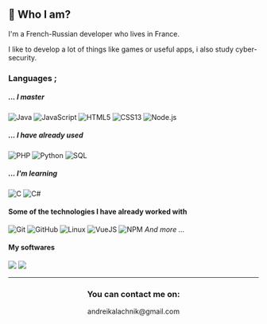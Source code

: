 ## 👋 Who I am?

I'm a French-Russian developer who lives in France.

I like to develop a lot of things like games or useful apps, i also study cyber-security.

### Languages ;

##### _... I master_

![Java](https://img.shields.io/badge/-Java-black?style=for-the-badge&logo=java)
![JavaScript](https://img.shields.io/badge/-JavaScript-black?style=for-the-badge&logo=javascript)
![HTML5](https://img.shields.io/badge/-HTML5-black?style=for-the-badge&logo=html5)
![CSS13](https://img.shields.io/badge/-CSS13-black?style=for-the-badge&logo=css13)
![Node.js](https://img.shields.io/badge/-Node.js-black?style=for-the-badge&logo=node.js&logoColor=339933)

##### _... I have already used_

![PHP](https://img.shields.io/badge/-PHP-black?style=for-the-badge&logo=php)
![Python](https://img.shields.io/badge/-Python-black?style=for-the-badge&logo=python)
![SQL](https://img.shields.io/badge/-SQL-black?style=for-the-badge&logo=postgresql)

##### _... I'm learning_
![C](https://img.shields.io/badge/-C-black?style=for-the-badge&logo=c)
![C#](https://img.shields.io/badge/-csharp-black?style=for-the-badge&logo=c#)

#### Some of the technologies I have already worked with
![Git](https://img.shields.io/badge/-Git-black?style=for-the-badge&logo=git&logoColor=F05032)
![GitHub](https://img.shields.io/badge/-GitHub-black?style=for-the-badge&logo=github&logoColor=FFFFFF)
![Linux](https://img.shields.io/badge/-Linux-black?style=for-the-badge&logo=linux&logoColor=FCC624)
![VueJS](https://img.shields.io/badge/-VueJS-black?style=for-the-badge&logo=vue.js&logoColor=61DAFB)
![NPM](https://img.shields.io/badge/-NPM-black?style=for-the-badge&logo=npm)
_And more ..._

#### My softwares
<p>
  <img src="https://img.shields.io/badge/-Eclipse-black?style=for-the-badge&logo=Eclipse&logoColor=ffffff" />
  <img src="https://img.shields.io/badge/-VsCode-black?style=for-the-badge&logo=Visual-Studio-Code&logoColor=0083D0" />
</p>

___

<h3 align="center">You can contact me on:</h3>

<p align="center">
	andreikalachnik@gmail.com
  </a>
</p>

